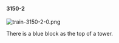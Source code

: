 #### 3150-2
![train-3150-2-0.png](https://github.com/lil-lab/nlvr/raw/master/nlvr/train/images/61/train-3150-2-0.png "train-3150-2-0.png")

There is a blue block as the top of a tower.